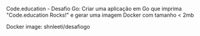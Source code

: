 Code.education - Desafio Go: 
Criar uma aplicação em Go que imprima "Code.education Rocks!" e gerar uma imagem Docker com tamanho < 2mb

Docker image:
shnleeti/desafiogo